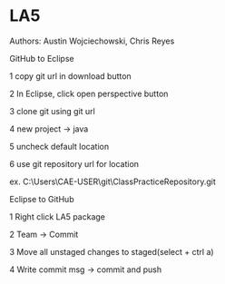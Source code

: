 # LA5

Authors: Austin Wojciechowski, Chris Reyes

GitHub to Eclipse

1 copy git url in download button

2 In Eclipse, click open perspective button

3 clone git using git url

4 new project -> java

5 uncheck default location

6 use git repository url for location

ex. C:\Users\CAE-USER\git\ClassPracticeRepository\.git


Eclipse to GitHub

1 Right click LA5 package

2 Team -> Commit

3 Move all unstaged changes to staged(select + ctrl a)

4 Write commit msg -> commit and push

